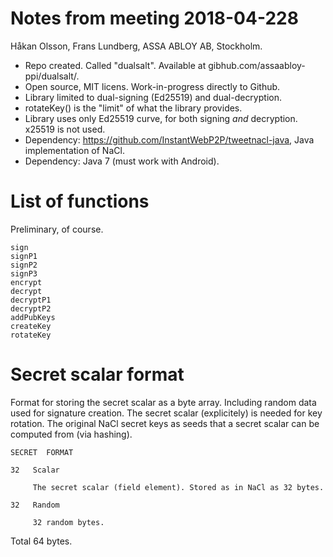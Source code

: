Notes from meeting 2018-04-228
==============================

Håkan Olsson, Frans Lundberg, ASSA ABLOY AB, Stockholm.

* Repo created. Called "dualsalt". Available at gibhub.com/assaabloy-ppi/dualsalt/.
* Open source, MIT licens. Work-in-progress directly to Github.
* Library limited to dual-signing (Ed25519) and dual-decryption.
* rotateKey() is the "limit" of what the library provides.
* Library uses only Ed25519 curve, for both signing *and* decryption. x25519 is not used.
* Dependency: https://github.com/InstantWebP2P/tweetnacl-java, Java implementation of NaCl.
* Dependency: Java 7 (must work with Android).


List of functions
=================

Preliminary, of course.

    sign
    signP1
    signP2
    signP3
    encrypt
    decrypt
    decryptP1
    decryptP2
    addPubKeys
    createKey
    rotateKey


Secret scalar format
====================

Format for storing the secret scalar as a byte array. Including 
random data used for signature creation. 
The secret scalar (explicitely) is needed for key rotation. The original
NaCl secret keys as seeds that a secret scalar can be computed from (via hashing).

    SECRET  FORMAT
         
    32   Scalar
             
         The secret scalar (field element). Stored as in NaCl as 32 bytes.
         
    32   Random
    
         32 random bytes.
         
Total 64 bytes.
